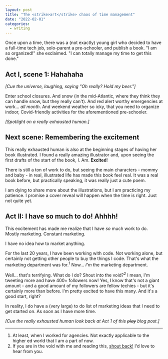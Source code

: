 ```yaml
---
layout: post
title: "The <strike>art</strike> chaos of time management"
date: "2022-02-01"
categories:
  - writing
---
```


Once upon a time, there was a (not exactly) young girl who decided to have a full-time tech job, solo-parent a pre-schooler, and publish a book. "I am so organized!" she exclaimed. "I can totally manage my time to get this done."

## Act I, scene 1: Hahahaha

_[Cue the universe, laughing, saying "Oh really? Hold my beer."]_

Enter school closures. And snow (in the mid-Atlantic, where they think they can handle snow, but they really can't). And red alert worthy emergencies at work... _all month_. And weekend weather so icky, that you need to organize indoor, Covid-friendly activities for the aforementioned pre-schooler.

_[Spotlight on a really exhausted human.]_

## Next scene: Remembering the excitement

This really exhausted human is also at the beginning stages of having her book illustrated. I found a really amazing illustrator and, upon seeing the first drafts of the start of the book, I. Am. __Excited__!

There is still a ton of work to do, but seeing the main characters - mommy and baby - in real, illustrated life has made this book feel real. It was a real book before, but practically speaking, it was really just a cute poem.

I am dying to share more about the illustrations, but I am practicing my patience. I promise a cover reveal will happen when the time is right. Just not quite yet.

## Act II: I have so much to do! Ahhhh!

This excitement has made me realize that I have _so_ much work to do. Mostly marketing. Constant marketing.

I have no idea how to market anything.

For the last 20 years, I have been working with code. Not working alone, but certainly not getting other people to buy the things I code. That's what the marketing department was for.<sup>1</sup> Now... _I'm_ the marketing department.

Well... that's terrifying. What do I do? Shout into the void?<sup>2</sup> I mean, I'm tweeting more and have 400+ followers now! Yes, I know that's not a giant amount - and a good amount of my followers are fellow techies - but it's certainly more than before. I'm pretty excited to have this many. And it's a good start, right?

In reality, I do have a (very large) to do list of marketing ideas that I need to get started on. As soon as I have more time.

_[Cue the really exhausted human look back at Act 1 of this ~~play~~ blog post.]_


---

1. At least, when I worked for agencies. Not exactly applicable to the higher ed world that I am a part of now.
2. If you are in the void with me and reading this, <a href="mailto:joni@jhalabi.com">shout back!</a> I'd love to hear from you.
